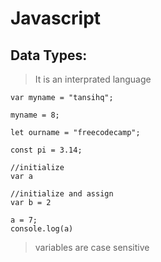 # Javascript
## Data Types:
> It is an interprated language

```
var myname = "tansihq";

myname = 8;

let ourname = "freecodecamp";

const pi = 3.14;

//initialize 
var a

//initialize and assign
var b = 2

a = 7;
console.log(a)
```

> variables are case sensitive
